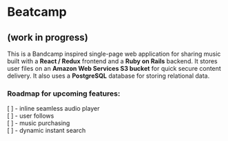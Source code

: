 # Beatcamp 
## (work in progress)

This is a Bandcamp inspired single-page web application for sharing music built with a **React / Redux** frontend and a **Ruby on Rails** backend. It stores user files on an **Amazon Web Services S3 bucket** for quick secure content delivery. It also uses a **PostgreSQL** database for storing relational data.

### Roadmap for upcoming features:
[ ] - inline seamless audio player \
[ ] - user follows \
[ ] - music purchasing \
[ ] - dynamic instant search
